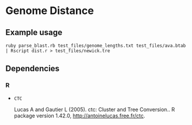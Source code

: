 # Genome Distance #

## Example usage ##

    ruby parse_blast.rb test_files/genome_lengths.txt test_files/ava.btab | Rscript dist.r > test_files/newick.tre

## Dependencies ##

### R ###

- `CTC`

    Lucas A and Gautier L (2005). ctc: Cluster and Tree Conversion.. R package version 1.42.0, http://antoinelucas.free.fr/ctc.
